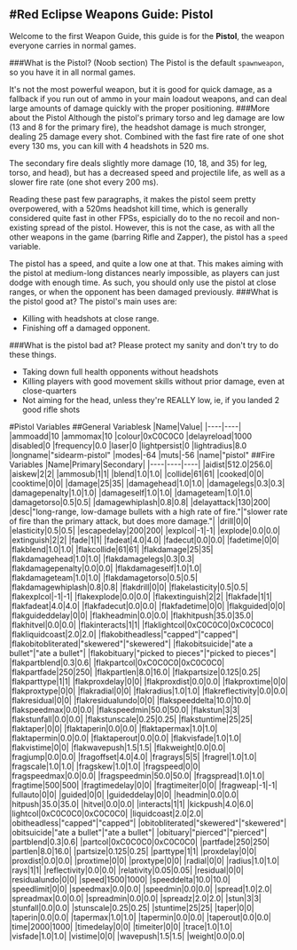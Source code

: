 #Red Eclipse Weapons Guide: Pistol
----
Welcome to the first Weapon Guide, this guide is for the **Pistol**, the weapon everyone carries in normal games.

###What is the Pistol? (Noob section)
The Pistol is the default `spawnweapon`, so you have it in all normal games.

It's not the most powerful weapon, but it is good for quick damage, as a fallback if you run out of ammo in your main loadout weapons, and can deal large amounts of damage quickly with the proper positioning.
###More about the Pistol
Although the pistol's primary torso and leg damage are low (13 and 8 for the primary fire), the headshot damage is much stronger, dealing 25 damage every shot. Combined with the fast fire rate of one shot every 130 ms, you can kill with 4 headshots in 520 ms.

The secondary fire deals slightly more damage (10, 18, and 35) for leg, torso, and head), but has a decreased speed and projectile life, as well as a slower fire rate (one shot every 200 ms).

Reading these past few paragraphs, it makes the pistol seem pretty overpowered, with a 520ms headshot kill time, which is generally considered quite fast in other FPSs, espicially do to the no recoil and non-existing spread of the pistol. However, this is not the case, as with all the other weapons in the game (barring Rifle and Zapper), the pistol has a `speed` variable.

The pistol has a speed, and quite a low one at that. This makes aiming with the pistol at medium-long distances nearly impossible, as players can just dodge with enough time. As such, you should only use the pistol at close ranges, or when the opponent has been damaged previously.
###What is the pistol good at?
The pistol's main uses are:

* Killing with headshots at close range.
* Finishing off a damaged opponent.

###What is the pistol bad at?
Please protect my sanity and don't try to do these things.  

* Taking down full health opponents without headshots
* Killing players with good movement skills without prior damage, even at close-quarters
* Not aiming for the head, unless they're REALLY low, ie, if you landed 2 good rifle shots

#Pistol Variables
##General Variablesk
|Name|Value|
|----|----|
|ammoadd|10
|ammomax|10
|colour|0xC0C0C0
|delayreload|1000
|disabled|0
|frequency|0.0
|laser|0
|lightpersist|0
|lightradius|8.0
|longname|"sidearm-pistol"
|modes|-64
|muts|-56
|name|"pistol"
##Fire Variables
|Name|Primary|Secondary|
|----|----|----|
|aidist|512.0|256.0|
|aiskew|2|2|
|ammosub|1|1|
|blend|1.0|1.0|
|collide|61|61|
|cooked|0|0|
|cooktime|0|0|
|damage|25|35|
|damagehead|1.0|1.0|
|damagelegs|0.3|0.3|
|damagepenalty|1.0|1.0|
|damageself|1.0|1.0|
|damageteam|1.0|1.0|
|damagetorso|0.5|0.5|
|damagewhiplash|0.8|0.8|
|delayattack|130|200|
|desc|"long-range, low-damage bullets with a high rate of fire."|"slower rate of fire than the primary attack, but does more damage."|
|drill|0|0|
|elasticity|0.5|0.5|
|escapedelay|200|200|
|explcol|-1|-1|
|explode|0.0|0.0|
|extinguish|2|2|
|fade|1|1|
|fadeat|4.0|4.0|
|fadecut|0.0|0.0|
|fadetime|0|0|
|flakblend|1.0|1.0|
|flakcollide|61|61|
|flakdamage|25|35|
|flakdamagehead|1.0|1.0|
|flakdamagelegs|0.3|0.3|
|flakdamagepenalty|0.0|0.0|
|flakdamageself|1.0|1.0|
|flakdamageteam|1.0|1.0|
|flakdamagetorso|0.5|0.5|
|flakdamagewhiplash|0.8|0.8|
|flakdrill|0|0|
|flakelasticity|0.5|0.5|
|flakexplcol|-1|-1|
|flakexplode|0.0|0.0|
|flakextinguish|2|2|
|flakfade|1|1|
|flakfadeat|4.0|4.0|
|flakfadecut|0.0|0.0|
|flakfadetime|0|0|
|flakguided|0|0|
|flakguideddelay|0|0|
|flakheadmin|0.0|0.0|
|flakhitpush|35.0|35.0|
|flakhitvel|0.0|0.0|
|flakinteracts|1|1|
|flaklightcol|0xC0C0C0|0xC0C0C0|
|flakliquidcoast|2.0|2.0|
|flakobitheadless|"capped"|"capped"|
|flakobitobliterated|"skewered"|"skewered"|
|flakobitsuicide|"ate a bullet"|"ate a bullet"|
|flakobituary|"picked to pieces"|"picked to pieces"|
|flakpartblend|0.3|0.6|
|flakpartcol|0xC0C0C0|0xC0C0C0|
|flakpartfade|250|250|
|flakpartlen|8.0|16.0|
|flakpartsize|0.125|0.25|
|flakparttype|1|1|
|flakproxdelay|0|0|
|flakproxdist|0.0|0.0|
|flakproxtime|0|0|
|flakproxtype|0|0|
|flakradial|0|0|
|flakradius|1.0|1.0|
|flakreflectivity|0.0|0.0|
|flakresidual|0|0|
|flakresidualundo|0|0|
|flakspeeddelta|10.0|10.0|
|flakspeedmax|0.0|0.0|
|flakspeedmin|50.0|50.0|
|flakstun|3|3|
|flakstunfall|0.0|0.0|
|flakstunscale|0.25|0.25|
|flakstuntime|25|25|
|flaktaper|0|0|
|flaktaperin|0.0|0.0|
|flaktapermax|1.0|1.0|
|flaktapermin|0.0|0.0|
|flaktaperout|0.0|0.0|
|flakvisfade|1.0|1.0|
|flakvistime|0|0|
|flakwavepush|1.5|1.5|
|flakweight|0.0|0.0|
|fragjump|0.0|0.0|
|fragoffset|4.0|4.0|
|fragrays|5|5|
|fragrel|1.0|1.0|
|fragscale|1.0|1.0|
|fragskew|1.0|1.0|
|fragspeed|0|0|
|fragspeedmax|0.0|0.0|
|fragspeedmin|50.0|50.0|
|fragspread|1.0|1.0|
|fragtime|500|500|
|fragtimedelay|0|0|
|fragtimeiter|0|0|
|fragweap|-1|-1|
|fullauto|0|0|
|guided|0|0|
|guideddelay|0|0|
|headmin|0.0|0.0|
|hitpush|35.0|35.0|
|hitvel|0.0|0.0|
|interacts|1|1|
|kickpush|4.0|6.0|
|lightcol|0xC0C0C0|0xC0C0C0|
|liquidcoast|2.0|2.0|
|obitheadless|"capped"|"capped"|
|obitobliterated|"skewered"|"skewered"|
|obitsuicide|"ate a bullet"|"ate a bullet"|
|obituary|"pierced"|"pierced"|
|partblend|0.3|0.6|
|partcol|0xC0C0C0|0xC0C0C0|
|partfade|250|250|
|partlen|8.0|16.0|
|partsize|0.125|0.25|
|parttype|1|1|
|proxdelay|0|0|
|proxdist|0.0|0.0|
|proxtime|0|0|
|proxtype|0|0|
|radial|0|0|
|radius|1.0|1.0|
|rays|1|1|
|reflectivity|0.0|0.0|
|relativity|0.05|0.05|
|residual|0|0|
|residualundo|0|0|
|speed|1500|1000|
|speeddelta|10.0|10.0|
|speedlimit|0|0|
|speedmax|0.0|0.0|
|speedmin|0.0|0.0|
|spread|1.0|2.0|
|spreadmax|0.0|0.0|
|spreadmin|0.0|0.0|
|spreadz|2.0|2.0|
|stun|3|3|
|stunfall|0.0|0.0|
|stunscale|0.25|0.25|
|stuntime|25|25|
|taper|0|0|
|taperin|0.0|0.0|
|tapermax|1.0|1.0|
|tapermin|0.0|0.0|
|taperout|0.0|0.0|
|time|2000|1000|
|timedelay|0|0|
|timeiter|0|0|
|trace|1.0|1.0|
|visfade|1.0|1.0|
|vistime|0|0|
|wavepush|1.5|1.5|
|weight|0.0|0.0|
